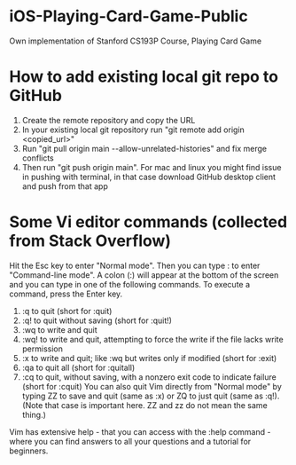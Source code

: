 # iOS-Playing-Card-Game-Public
Own implementation of Stanford CS193P Course, Playing Card Game

# How to add existing local git repo to GitHub
1. Create the remote repository and copy the URL
2. In your existing local git repository run "git remote add origin <copied_url>"
3. Run "git pull origin main --allow-unrelated-histories" and fix merge conflicts
4. Then run "git push origin main". For mac and linux you might find issue in pushing with terminal, in that case download GitHub desktop client and push from that app


# Some Vi editor commands (collected from Stack Overflow)
Hit the Esc key to enter "Normal mode". Then you can type : to enter "Command-line mode". A colon (:) will appear at the bottom of the screen and you can type in one of the following commands. To execute a command, press the Enter key.

1. :q to quit (short for :quit)
2. :q! to quit without saving (short for :quit!)
3. :wq to write and quit
4. :wq! to write and quit, attempting to force the write if the file lacks write permission
5. :x to write and quit; like :wq but writes only if modified (short for :exit)
6. :qa to quit all (short for :quitall)
7. :cq to quit, without saving, with a nonzero exit code to indicate failure (short for :cquit)
You can also quit Vim directly from "Normal mode" by typing ZZ to save and quit (same as :x) or ZQ to just quit (same as :q!). (Note that case is important here. ZZ and zz do not mean the same thing.)

Vim has extensive help - that you can access with the :help command - where you can find answers to all your questions and a tutorial for beginners.
